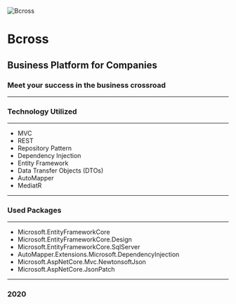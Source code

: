 ![Bcross](https://dewey.tailorbrands.com/production/brand_version_mockup_image/319/3853376319_adea5418-0829-45a9-81c6-15a94b168cf7.png?cb=1601812145%27)


# Bcross
## Business Platform for Companies
### Meet your success in the business crossroad

__________
### Technology Utilized
__________
+ MVC
+ REST
+ Repository Pattern
+ Dependency Injection
+ Entity Framework
+ Data Transfer Objects (DTOs)
+ AutoMapper
+ MediatR
__________

### Used Packages
__________
+ Microsoft.EntityFrameworkCore
+ Microsoft.EntityFrameworkCore.Design
+ Microsoft.EntityFrameworkCore.SqlServer
+ AutoMapper.Extensions.Microsoft.DependencyInjection
+ Microsoft.AspNetCore.Mvc.NewtonsoftJson
+ Microsoft.AspNetCore.JsonPatch
__________

### 2020
